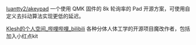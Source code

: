 [luantty2/akeypad](https://github.com/luantty2/akeypad)
一个使用 QMK 固件的 8k 轮询率的 Pad 开源方案，可使用自定义去抖动算法实现更低的延迟。

[Klesh的个人空间\_哔哩哔哩\_bilibili](https://space.bilibili.com/475071035)
各种分体人体工学的开源项目魔改作者，包括加入小红点kit

